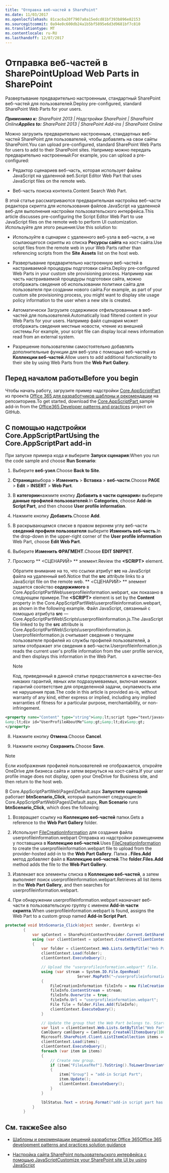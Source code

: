 ```yaml
---
title: "Отправка веб-частей в SharePoint"
ms.date: 11/03/2017
ms.openlocfilehash: 81cac6a20f7907a0a15edcd81bf393b896e82153
ms.sourcegitcommit: 0a94e0c600db24a1b5bf5895e6d3d9681bf7c810
ms.translationtype: MT
ms.contentlocale: ru-RU
ms.lasthandoff: 12/07/2017
---
```

# <a name="upload-web-parts-in-sharepoint"></a><span data-ttu-id="2e5d8-102">Отправка веб-частей в SharePoint</span><span class="sxs-lookup"><span data-stu-id="2e5d8-102">Upload Web Parts in SharePoint</span></span>

<span data-ttu-id="2e5d8-103">Развертывание предварительно настроенным, стандартный SharePoint веб-частей для пользователей.</span><span class="sxs-lookup"><span data-stu-id="2e5d8-103">Deploy pre-configured, standard SharePoint Web Parts for your users.</span></span>

<span data-ttu-id="2e5d8-104">_**Применимо к:** SharePoint 2013 | Надстройки SharePoint | SharePoint Online_</span><span class="sxs-lookup"><span data-stu-id="2e5d8-104">_**Applies to:** SharePoint 2013 | SharePoint Add-ins | SharePoint Online_</span></span>

<span data-ttu-id="2e5d8-105">Можно загрузить предварительно настроенным, стандартных веб-частей SharePoint для пользователей, чтобы добавлять на свои сайты SharePoint.</span><span class="sxs-lookup"><span data-stu-id="2e5d8-105">You can upload pre-configured, standard SharePoint Web Parts for users to add to their SharePoint sites.</span></span> <span data-ttu-id="2e5d8-106">Например можно передать предварительно настроенный:</span><span class="sxs-lookup"><span data-stu-id="2e5d8-106">For example, you can upload a pre-configured:</span></span>

- <span data-ttu-id="2e5d8-107">Редактор сценариев веб-часть, которая использует файлы JavaScript на удаленной веб.</span><span class="sxs-lookup"><span data-stu-id="2e5d8-107">Script Editor Web Part that uses JavaScript files on the remote web.</span></span>
    
- <span data-ttu-id="2e5d8-108">Веб-часть поиска контента.</span><span class="sxs-lookup"><span data-stu-id="2e5d8-108">Content Search Web Part.</span></span>
    
<span data-ttu-id="2e5d8-109">В этой статье рассматриваются предварительная настройка веб-части редактора скрипта для использования файлов JavaScript на удаленной веб-для выполнения настройки пользовательского интерфейса.</span><span class="sxs-lookup"><span data-stu-id="2e5d8-109">This article discusses pre-configuring the Script Editor Web Part to use JavaScript files on the remote web to perform UI customization.</span></span> <span data-ttu-id="2e5d8-110">Используйте для этого решения:</span><span class="sxs-lookup"><span data-stu-id="2e5d8-110">Use this solution to:</span></span>

- <span data-ttu-id="2e5d8-111">Используйте в сценарии с удаленного веб-узла в веб-части, а не ссылающегося скрипты из списка **Ресурсы сайта** на хост-сайта.</span><span class="sxs-lookup"><span data-stu-id="2e5d8-111">Use script files from the remote web in your Web Parts rather than referencing scripts from the **Site Assets** list on the host web.</span></span>
    
- <span data-ttu-id="2e5d8-112">Развертывание предварительно настроенную веб-частей в настраиваемой процедуры подготовки сайта.</span><span class="sxs-lookup"><span data-stu-id="2e5d8-112">Deploy pre-configured Web Parts in your custom site provisioning process.</span></span> <span data-ttu-id="2e5d8-113">Например как часть настраиваемой процедуры подготовки сайта, можно отображать сведения об использовании политики сайта для пользователя при создании нового сайта.</span><span class="sxs-lookup"><span data-stu-id="2e5d8-113">For example, as part of your custom site provisioning process, you might want to display site usage policy information to the user when a new site is created.</span></span> 
    
- <span data-ttu-id="2e5d8-114">Автоматически Загрузите содержимое отфильтрованные в веб-частей для пользователей.</span><span class="sxs-lookup"><span data-stu-id="2e5d8-114">Automatically load filtered content in your Web Parts for your users.</span></span> <span data-ttu-id="2e5d8-115">Например файл сценария может отображать сведения местные новости, чтение из внешней системы.</span><span class="sxs-lookup"><span data-stu-id="2e5d8-115">For example, your script file can display local news information read from an external system.</span></span>
    
- <span data-ttu-id="2e5d8-116">Разрешение пользователям самостоятельно добавлять дополнительные функции для веб-узла с помощью веб-частей из **Коллекции веб-частей**.</span><span class="sxs-lookup"><span data-stu-id="2e5d8-116">Allow users to add additional functionality to their site by using Web Parts from the **Web Part Gallery**.</span></span>

## <a name="before-you-begin"></a><span data-ttu-id="2e5d8-117">Перед началом работы</span><span class="sxs-lookup"><span data-stu-id="2e5d8-117">Before you begin</span></span>

<span data-ttu-id="2e5d8-118">Чтобы начать работу, загрузите пример надстройки [Core.AppScriptPart](https://github.com/SharePoint/PnP/tree/dev/Samples/Core.AppScriptPart) из проекта [Office 365 для разработчиков шаблоны и рекомендации](https://github.com/SharePoint/PnP/tree/dev) на репозиториев.</span><span class="sxs-lookup"><span data-stu-id="2e5d8-118">To get started, download the [Core.AppScriptPart ](https://github.com/SharePoint/PnP/tree/dev/Samples/Core.AppScriptPart) sample add-in from the [Office365 Developer patterns and practices](https://github.com/SharePoint/PnP/tree/dev) project on GitHub.</span></span>

## <a name="using-the-coreappscriptpart-add-in"></a><span data-ttu-id="2e5d8-119">С помощью надстройки Core.AppScriptPart</span><span class="sxs-lookup"><span data-stu-id="2e5d8-119">Using the Core.AppScriptPart add-in</span></span>

<span data-ttu-id="2e5d8-120">При запуске примера кода и выберите **Запуск сценария**:</span><span class="sxs-lookup"><span data-stu-id="2e5d8-120">When you run the code sample and choose **Run Scenario**:</span></span>

1. <span data-ttu-id="2e5d8-121">Выберите **веб-узел**.</span><span class="sxs-lookup"><span data-stu-id="2e5d8-121">Choose **Back to Site**.</span></span>
    
2. <span data-ttu-id="2e5d8-122">**Страница**выбора > **Изменить** > **Вставка** > **веб-части**.</span><span class="sxs-lookup"><span data-stu-id="2e5d8-122">Choose **PAGE** > **Edit** > **INSERT** > **Web Part**.</span></span>
    
3. <span data-ttu-id="2e5d8-123">В **категории**нажмите кнопку **Добавить в части сценария**и выберите **данные профилей пользователей**.</span><span class="sxs-lookup"><span data-stu-id="2e5d8-123">In **Categories**, choose **Add-in Script Part**, and then choose **User profile information**.</span></span>
    
4. <span data-ttu-id="2e5d8-124">Нажмите кнопку **Добавить**.</span><span class="sxs-lookup"><span data-stu-id="2e5d8-124">Choose **Add**.</span></span>
    
5. <span data-ttu-id="2e5d8-125">В раскрывающемся списке в правом верхнем углу веб-части **сведений профиля пользователя** выберите **Изменить веб-часть**.</span><span class="sxs-lookup"><span data-stu-id="2e5d8-125">In the drop-down in the upper-right corner of the **User profile information** Web Part, choose **Edit Web Part**.</span></span>
    
6. <span data-ttu-id="2e5d8-126">Выберите **Изменить ФРАГМЕНТ**.</span><span class="sxs-lookup"><span data-stu-id="2e5d8-126">Choose **EDIT SNIPPET**.</span></span>
    
7. <span data-ttu-id="2e5d8-127">Просмотр ** &lt;СЦЕНАРИЙ&gt; ** элемент.</span><span class="sxs-lookup"><span data-stu-id="2e5d8-127">Review the **&lt;SCRIPT&gt;** element.</span></span>
    
    <span data-ttu-id="2e5d8-128">Обратите внимание на то, что ссылки атрибут **src** на JavaScript файла на удаленный веб.</span><span class="sxs-lookup"><span data-stu-id="2e5d8-128">Notice that the  **src** attribute links to a JavaScript file on the remote web.</span></span> <span data-ttu-id="2e5d8-129">** &lt;СЦЕНАРИЙ&gt; ** элемент задается свойство **содержимого** в Core.AppScriptPartWeb\userprofileinformation.webpart, как показано в следующем примере.</span><span class="sxs-lookup"><span data-stu-id="2e5d8-129">The **&lt;SCRIPT&gt;** element is set by the **Content** property in the Core.AppScriptPartWeb\userprofileinformation.webpart, as shown in the following example.</span></span> <span data-ttu-id="2e5d8-130">Файл JavaScript, связанный с помощью атрибута **src** — Core.AppScriptPartWeb\Scripts\userprofileinformation.js.</span><span class="sxs-lookup"><span data-stu-id="2e5d8-130">The JavaScript file linked to by the **src** attribute is Core.AppScriptPartWeb\Scripts\userprofileinformation.js.</span></span> <span data-ttu-id="2e5d8-131">Userprofileinformation.js считывает сведения о текущем пользователе профилей из службы профилей пользователей, а затем отображает эти сведения в веб-части.</span><span class="sxs-lookup"><span data-stu-id="2e5d8-131">Userprofileinformation.js reads the current user's profile information from the user profile service, and then displays this information in the Web Part.</span></span>
    
    > [!NOTE] 
    > <span data-ttu-id="2e5d8-132">Код, приведенный в данной статье предоставляется в качестве-без никаких гарантий, явных или подразумеваемых, включая никаких гарантий соответствие для определенной задачи, окупаемость или не нарушения прав.</span><span class="sxs-lookup"><span data-stu-id="2e5d8-132">The code in this article is provided as-is, without warranty of any kind, either express or implied, including any implied warranties of fitness for a particular purpose, merchantability, or non-infringement.</span></span>

  ```XML
  <property name="Content" type="string">&amp;lt;script type="text/javascript" src="https://localhost:44361/scripts/userprofileinformation.js"&amp;gt;&amp;lt;/script&amp;gt;
&amp;lt;div id="UserProfileAboutMe"&amp;gt;&amp;lt;div&amp;gt;
  </property>
  ```

8. <span data-ttu-id="2e5d8-133">Нажмите кнопку **Отмена**.</span><span class="sxs-lookup"><span data-stu-id="2e5d8-133">Choose **Cancel**.</span></span>
    
9. <span data-ttu-id="2e5d8-134">Нажмите кнопку **Сохранить**.</span><span class="sxs-lookup"><span data-stu-id="2e5d8-134">Choose **Save**.</span></span>

> [!NOTE] 
> <span data-ttu-id="2e5d8-135">Если изображения профилей пользователей не отображается, откройте OneDrive для бизнеса сайта и затем вернуться на хост-сайта.</span><span class="sxs-lookup"><span data-stu-id="2e5d8-135">If your user profile image does not display, open your OneDrive for Business site, and then return to the host web.</span></span>

<span data-ttu-id="2e5d8-136">В Core.AppScriptPartWeb\Pages\Default.aspx **Запустите сценарий** работает **btnScenario_Click**, который выполняет следующие:</span><span class="sxs-lookup"><span data-stu-id="2e5d8-136">In Core.AppScriptPartWeb\Pages\Default.aspx, **Run Scenario** runs **btnScenario_Click**, which does the following:</span></span>

1. <span data-ttu-id="2e5d8-137">Возвращает ссылку на **Коллекцию веб-частей** папки.</span><span class="sxs-lookup"><span data-stu-id="2e5d8-137">Gets a reference to the **Web Part Gallery** folder.</span></span>
    
2. <span data-ttu-id="2e5d8-138">Использует [FileCreationInformation](https://msdn.microsoft.com/library/office/microsoft.sharepoint.client.filecreationinformation.aspx) для создания файла userprofileinformation.webpart Отправка из надстройки размещением у поставщика в **Коллекцию веб-частей**.</span><span class="sxs-lookup"><span data-stu-id="2e5d8-138">Uses [FileCreationInformation](https://msdn.microsoft.com/library/office/microsoft.sharepoint.client.filecreationinformation.aspx) to create the userprofileinformation.webpart file to upload from the provider-hosted add-in to the **Web Part Gallery**.</span></span> <span data-ttu-id="2e5d8-139">Папка **. Files.Add** метод добавляет файл в **Коллекцию веб-частей**.</span><span class="sxs-lookup"><span data-stu-id="2e5d8-139">The **folder.Files.Add** method adds the file to the **Web Part Gallery**.</span></span>
    
3. <span data-ttu-id="2e5d8-140">Извлекает все элементы списка в **Коллекцию веб-частей**, а затем выполняет поиск userprofileinformation.webpart.</span><span class="sxs-lookup"><span data-stu-id="2e5d8-140">Retrieves all list items in the **Web Part Gallery**, and then searches for userprofileinformation.webpart.</span></span>
    
4. <span data-ttu-id="2e5d8-141">При обнаружении userprofileinformation.webpart назначает веб-части в пользовательскую группу с именем **Add-in части скрипта**.</span><span class="sxs-lookup"><span data-stu-id="2e5d8-141">When userprofileinformation.webpart is found, assigns the Web Part to a custom group named **Add-in Script Part**.</span></span>

```C#
protected void btnScenario_Click(object sender, EventArgs e)
        {
            var spContext = SharePointContextProvider.Current.GetSharePointContext(Context);
            using (var clientContext = spContext.CreateUserClientContextForSPHost())
            {
                var folder = clientContext.Web.Lists.GetByTitle("Web Part Gallery").RootFolder;
                clientContext.Load(folder);
                clientContext.ExecuteQuery();

                // Upload the "userprofileinformation.webpart" file.
                using (var stream = System.IO.File.OpenRead(
                                Server.MapPath("~/userprofileinformation.webpart")))
                {
                    FileCreationInformation fileInfo = new FileCreationInformation();
                    fileInfo.ContentStream = stream;
                    fileInfo.Overwrite = true;
                    fileInfo.Url = "userprofileinformation.webpart";
                    File file = folder.Files.Add(fileInfo);
                    clientContext.ExecuteQuery();
                }

                // Update the group that the Web Part belongs to. Start by getting all list items in the Web Part Gallery, and then find the Web Part that was just uploaded.
                var list = clientContext.Web.Lists.GetByTitle("Web Part Gallery");
                CamlQuery camlQuery = CamlQuery.CreateAllItemsQuery(100);
                Microsoft.SharePoint.Client.ListItemCollection items = list.GetItems(camlQuery);
                clientContext.Load(items);
                clientContext.ExecuteQuery();
                foreach (var item in items)
                {
                    // Create new group.
                    if (item["FileLeafRef"].ToString().ToLowerInvariant() == "userprofileinformation.webpart")
                    {
                        item["Group"] = "add-in Script Part";
                        item.Update();
                        clientContext.ExecuteQuery();
                    }
                }

                lblStatus.Text = string.Format("add-in script part has been added to Web Part Gallery. You can find 'User Profile Information' script part under 'App Script Part' group in the <a href='{0}'>host web</a>.", spContext.SPHostUrl.ToString());
            }
        }
```

## <a name="see-also"></a><span data-ttu-id="2e5d8-142">См. также</span><span class="sxs-lookup"><span data-stu-id="2e5d8-142">See also</span></span>
<span data-ttu-id="2e5d8-143"><a name="bk_addresources"> </a></span><span class="sxs-lookup"><span data-stu-id="2e5d8-143"></span></span>

- [<span data-ttu-id="2e5d8-144">Шаблоны и рекомендации решений разработки Office 365</span><span class="sxs-lookup"><span data-stu-id="2e5d8-144">Office 365 development patterns and practices solution guidance</span></span>](Office-365-development-patterns-and-practices-solution-guidance.md)
    
- [<span data-ttu-id="2e5d8-145">Настройка сайта SharePoint пользовательского интерфейса с помощью JavaScript</span><span class="sxs-lookup"><span data-stu-id="2e5d8-145">Customize your SharePoint site UI by using JavaScript</span></span>](Customize-your-SharePoint-site-UI-by-using-JavaScript.md)
